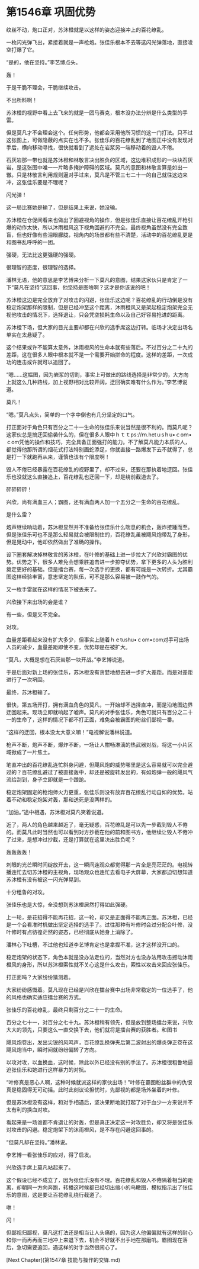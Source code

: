 # 第1546章 巩固优势

纹丝不动，炮口正对，苏沐橙就是以这样的姿态迎接冲上的百花缭乱。

一枚闪光弹飞出，紧接着就是一声枪炮。张佳乐根本不去等这闪光弹落地，直接凌空打爆了它。

“是的，他在坚持。”李艺博点头。

轰！

于是干脆不理会，干脆继续攻击。

不出所料啊！

苏沐橙的视野中看上去飞来的就是一团马赛克，根本没办法分辨是什么类型的手雷。

但是莫凡才不会理会这个。任何形势，他都会采用他所习惯的这一门打法。只不过这张图上，可做隐蔽的点实在也不多。张佳乐的百花缭乱到了地图正中没有发现对手后，横向移动寻找，很快就看到了远处在岩浆另一端移动着的毁人不倦。

石灰岩那一带也就是苏沐橙和林敬言决出胜负的区域，这边堆积成形的一块块石灰岩，是这张图中唯一一片略多掩护障碍的区域。莫凡的意图和林敬言算是如出一辙。只是林敬言利用规则逼对手过来，莫凡是不管三七二十一的自己就往这边来冲，这张佳乐要是不理呢？

闪光弹！

这一局比赛她是输了，但是结果上来说，她没输。

苏沐橙在仓促间看来也做出了回避视角的操作，但是张佳乐直接让百花缭乱开枪引爆的动作太快，所以沐雨橙风这下视角回避的不完全。最终视角虽然没有完全致盲，但也好像有些泪眼朦胧，视角内的场景都有些不清楚，活动中的百花缭乱更是和图书乱呼呼的一团。

强硬，无法比这更强硬的强硬。

很理智的态度，很理智的选择。

潘林无语，他的意思是李艺博来分析一下莫凡的意图，结果这家伙只是肯定了一下“莫凡在坚持”这回事，他坚持是图啥啊？这才是你该说的吧！

苏沐橙这边是完全放弃了对攻击的闪避，张佳乐这边呢？百花缭乱的行动倒是没有稳定炮架那样的限制，但是已经冲至这个距离，沐雨橙风又是架起稳定炮架完全无视他攻击的情况下，选择退让，只会凭空损耗生命以及自己好容易抢进的距离。

苏沐橙下场，但大家的目光主要却都在兴欣的选手席这边打转。临场才决定出场名单实在太悬疑了。

这个结果或许不能算太意外，沐雨橙风的生命本就有些落后。不过百分之二十九的差距，这在很多人眼中根本就不是一个需要开始拼命的程度。这样的差距，一次成功的连击或许就可以追回了。

“嗯……这幅图，因为岩浆的切割，事实上可做出的路线选择是非常少的，大方向上就这么几种路线，加上视野相对比较开阔，迂回确实难有什么作为。”李艺博说道。

莫凡！

“嗯。”莫凡点头，简单的一个字中倒也有几分坚定的口气。

打正面对于角色只有百分之二十一生命的张佳乐来说当然是很不利的。而莫凡呢？这家伙总是搞迂回偷袭什么的，但在很多人眼中ｈｔｔps://ｍ.hetｕsｈu•ｃoｍ•ｃom凭他的操作和技巧，完全具备正面强打的能力。不了解莫凡能力本质的人，都觉得他那所谓的烟花式打法特别画蛇添足，你就直接一路爆发下去不就得了，总是打一下就跑再从来，谨慎也该有个限度啊！

毁人不倦已经暴露在百花缭乱的视野里了，却不过来，还要在那执着地迂回。张佳乐也没就这么直接追上，百花缭乱也迂回一下，却是绕前截道去了。

砰砰砰砰！

兴欣，尚有满血三人；霸图，还有满血两人加一个五分之一生命的百花缭乱。

是什么雷？

炮声继续响动着，苏沐橙显然并不准备给张佳乐什么喘息的机会，轰炸接踵而至。但是张佳乐可也不是那么轻易就会被限制住的，百花缭乱虽被飓风炮带乱了身形，但是晃动中，他却依然做出了准确的操作。

设下圈套解决掉林敬言的苏沐橙，在叶修的基础上进一步拉大了兴欣对霸图的优势。优势之下，很多人难免会想乘胜追击进一步掠夺优势，拿下更多的人头为胜利奠定更好的基础。但是擂台赛，每一次选手的更换，都有可能是一次转折。尤其霸图这样经验丰富，意志坚定的队伍，可不是那么容易被一鼓作气的。

又一枚手雷就在这样的情况下被丢来了。

兴欣接下来出场的会是谁？

有一些，但是又不完全。

对攻。

血量差距看起来没有扩大多少，但事实上随着ｈｅtushu•ｃom•com对手可出场人员的减少，血量差距即使不变，优势却是在被扩大。

“莫凡，大概是想在石灰岩那一块开战。”李艺博说道。

于是后面对新上场的张佳乐，苏沐橙没有贪婪地想去进一步扩大差距。而是对差距进行了一次巩固。

最终，苏沐橙输了。

很快，第五场开打，拥有满血角色的莫凡，一开始却不选择直冲，而是沿地图边界迂回起来。现场立即就响起了嘘声。莫凡的对手张佳乐，角色可就只有百分之二十一的生命了，这样的情况下都不打正面，难免会被霸图的粉丝们鄙视一番。

“这样的迂回，根本没太大意义嘛！”电视解说潘林说道。

枪声不断，炮声不断，爆炸不断。一场让人酣畅淋漓的热武器对战，将这一小片区域掀成了一片焦土。

笔直冲出的百花缭乱连忙斜身闪避，但飓风炮的威势哪里是这么容易就可以完全避过的？百花缭乱避过了被直接轰中，却还是被旋转发出的，有如炮弹一般的飓风气流给刮到，身子立即就是一个踉跄。

稳定炮架固定的枪炮师火力更重，张佳乐则没有放弃百花缭乱行动自如的优势。站着不动和稳定炮架对轰，那和送死是没两样的。

“加油。”途中相遇，苏沐橙对莫凡笑着说道。

近了，两人的角色越来越近了，毫无疑惑，百花缭乱是可以先一步截到毁人不倦的。而莫凡此时当然也可以看到对方抄截在他的前和图书方，他继续让毁人不倦冲了过来，是想冲过抄截，还是打算就在这里决出胜负呢？

轰轰轰轰！

刺眼的光芒瞬时间绽放开去，这一瞬间连观众都觉得那一片全是亮茫茫的。电视转播连忙去切苏沐橙的主视角，现场观众也连忙去看电子大屏幕，大家都迫切想知道苏沐橙有没有被这一闪光弹晃到。

十分粗鲁的对攻。

张佳乐也是大惊，全没想到苏沐橙居然打得如此强硬。

上一轮，是花招得不能再花招，这一轮，却又是正面得不能再正面。苏沐橙，已经是一个会看准时机做出坚定选择的选手了。过往那种有叶修时会过分配合叶修，没叶修时有点彷徨茫然的姿态，已经彻底从她身上消除了。

潘林心下吐槽，不过他也知道李艺博肯定也是拿捏不准，这才这样没开口的。

稳定炮架的状态下，角色本就是没办法走位的，当然对方也没办法用攻击撼动沐雨橙风的身形，所以苏沐橙索性就不关心这是什么攻击，索性以攻击来回应张佳乐。

打正面吗？大家纷纷猜测着。

大家纷纷感慨着。莫凡现在已经是兴欣在擂台赛中出场非常稳定的一位选手了，他的风格也确实适应擂台赛的方式。

张佳乐的百花缭乱，最终只剩百分之二十一的生命。

百分之七十一，对百分之七十九。苏沐橙稍有领先，但是放到整场擂台来说，兴欣大大的领先，只要这么一直交换下去，他们就将是擂台赛的获胜者。和图书

飓风炮卷出，发出尖锐的风鸣声，百花缭乱换弹夹后第二波射出的爆炎弹正卷在这飓风炮当中，瞬时间就纷纷偏转了方向。

以攻对攻，以血换血，这时候，除此以外已经没有别的手法了。苏沐橙很粗鲁地逼迫张佳乐和她进行这样暴力的对抗。

“叶修真是恶心人啊，这种时候就派这样的家伙出场！”叶修在霸图粉丝群中的仇恨真是稳固得无可动摇。此时此刻议论担忧时，先鄙视的都是场外坐着的叶修。

但是苏沐橙没有这样，和对手相遇后，坚决果断地就打起了对于血少一方来说并不太有利的换血对攻。

看起来是一场谁都不肯退让的对轰，但是真正决定这一对攻胜负，却又将是张佳乐对攻击的闪避。稳定炮架下的沐雨橙风，是不存在闪避这回事的。

“但莫凡却在坚持。”潘林说。

李艺博一看张佳乐的应对，得了启发。

兴欣选手席上莫凡站起来了。

这个假设已经不成立了，因为张佳乐没有不理。百花缭乱和毁人不倦隔着相当的距离，却朝同一方向奔跑，转播这时候都已经切出缩小的鸟瞰图，模拟指示出了张佳乐的意图，这是要让百花缭乱绕行截道了。

咻！

闪！

但鄙视归鄙视，莫凡这打法还是相当让人头痛的，因为这人他偏偏就有这样的耐心和你一而再再而三地冲上来退下去，机会不好就不出手地在那磨叽。霸图现在落后，急切需要追回，遇这样的对手当然很闹心了。



[Next Chapter](第1547章 技能与操作的交锋.md)
